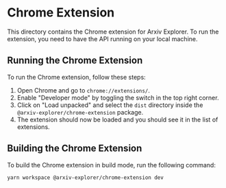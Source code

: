 # Chrome Extension

This directory contains the Chrome extension for Arxiv Explorer. To run the extension, you need to have the API running on your local machine.

## Running the Chrome Extension

To run the Chrome extension, follow these steps:

1. Open Chrome and go to `chrome://extensions/`.
2. Enable "Developer mode" by toggling the switch in the top right corner.
3. Click on "Load unpacked" and select the `dist` directory inside the `@arxiv-explorer/chrome-extension` package.
4. The extension should now be loaded and you should see it in the list of extensions.

## Building the Chrome Extension

To build the Chrome extension in build mode, run the following command:

```bash
yarn workspace @arxiv-explorer/chrome-extension dev
```
